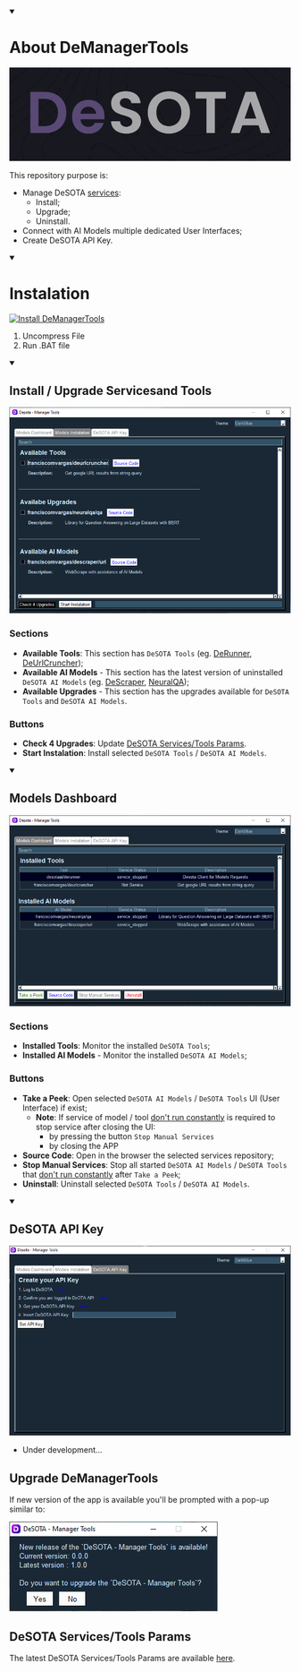 <details open>
   <summary><h1>About DeManagerTools</h1></summary>

![DeSOTA Welcome](Assets/Logo_DeSota.png)

This repository purpose is:
 - Manage DeSOTA [services]((https://github.com/DeSOTAai/DeRunner/blob/main/Assets/latest_services.config.yaml)):
    - Install;
    - Upgrade;
    - Uninstall.
 - Connect with AI Models multiple dedicated User Interfaces;
 - Create DeSOTA API Key.

<details open>
   <summary><h1>Instalation</h1></summary>

[![Install DeManagerTools](https://img.shields.io/static/v1?label=Desota%20-%20Manager%20Tools&message=Install&color=blue&logo=windows)](https://minhaskamal.github.io/DownGit/#/home?url=https://github.com/DeSOTAai/DeManagerTools/blob/main/executables/Windows/demanagertools.install.bat)

<!-- TODO: Convert desota host into HTTPS -->
<!-- [![Install DeManagerTools](https://img.shields.io/static/v1?label=Desota%20-%20Manager%20Tools&message=Install&color=blue&logo=windows)](http://129.152.27.36/assistant/download.php?system=win&file=demanagertools) -->

1. Uncompress File
2. Run .BAT file
</details>
 
<details open>
   <summary><h2>Install / Upgrade Servicesand Tools</h2></summary>

![Install Tab](Assets/readme_files/readme_install_tab.png)

 ### Sections

- **Available Tools**: This section has `DeSOTA Tools` (eg. [DeRunner](https://github.com/desotaai/derunner), [DeUrlCruncher](https://github.com/franciscomvargas/DeUrlCruncher));
- **Available AI Models** - This section has the latest version of uninstalled `DeSOTA AI Models` (eg. [DeScraper](https://github.com/franciscomvargas/descraper), [NeuralQA](https://github.com/franciscomvargas/neuralqa));
- **Available Upgrades** - This section has the upgrades available for `DeSOTA Tools` and `DeSOTA AI Models`. 

 ### Buttons

 - **Check 4 Upgrades**: Update [DeSOTA Services/Tools Params](#desota-servicestools-params).
 - **Start Instalation**: Install selected `DeSOTA Tools` / `DeSOTA AI Models`.

</details>

<details open>
   <summary><h2>Models Dashboard</h2></summary>

 ![Dashboard Tab](Assets/readme_files/readme_dashboard_tab.png)

 ### Sections

- **Installed Tools**: Monitor the installed `DeSOTA Tools`;
- **Installed AI Models** - Monitor the installed  `DeSOTA AI Models`;

 ### Buttons

 - **Take a Peek**: Open selected `DeSOTA AI Models` / `DeSOTA Tools` UI (User Interface) if exist;
   - **Note**: If service of model / tool <ins>don't run constantly</ins> is required to stop service after closing the UI:
      - by pressing the button `Stop Manual Services`
      - by closing the APP
 - **Source Code**: Open in the browser the selected services repository;
 - **Stop Manual Services**: Stop all started `DeSOTA AI Models` / `DeSOTA Tools` that <ins>don't run constantly</ins> after `Take a Peek`;
 - **Uninstall**: Uninstall selected `DeSOTA Tools` / `DeSOTA AI Models`.

</details>

<details open>
    <summary><h2>DeSOTA API Key</h2></summary>

 ![API Tab](Assets/readme_files/readme_api_tab.png)

  - Under development...

  ## Upgrade DeManagerTools

  If new version of the app is available you'll be prompted with a pop-up similar to:

  ![Upgrade APP](Assets/readme_files/upgrade_app.PNG)

 ## DeSOTA Services/Tools Params

  The latest DeSOTA Services/Tools Params are available [here](https://github.com/DeSOTAai/DeRunner/blob/main/Assets/latest_services.config.yaml).
  
</details>
</details>